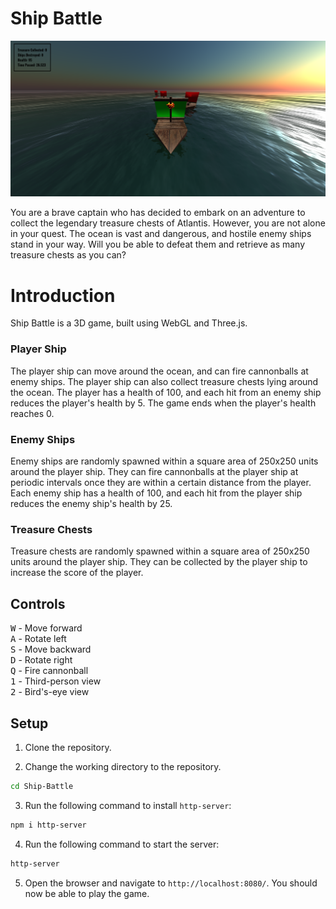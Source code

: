 # Ship Battle

<p align="center">
<img src="img/preview.png">
</p>

You are a brave captain who has decided to embark on an adventure to collect the legendary treasure chests of Atlantis. However, you are not alone in your quest. The ocean is vast and dangerous, and hostile enemy ships stand in your way. Will you be able to defeat them and retrieve as many treasure chests as you can?

# Introduction

Ship Battle is a 3D game, built using WebGL and Three.js.

### Player Ship

The player ship can move around the ocean, and can fire cannonballs at enemy ships. The player ship can also collect treasure chests lying around the ocean. The player has a health of 100, and each hit from an enemy ship reduces the player's health by 5. The game ends when the player's health reaches 0.

### Enemy Ships

Enemy ships are randomly spawned within a square area of 250x250 units around the player ship. They can fire cannonballs at the player ship at periodic intervals once they are within a certain distance from the player. Each enemy ship has a health of 100, and each hit from the player ship reduces the enemy ship's health by 25.

### Treasure Chests

Treasure chests are randomly spawned within a square area of 250x250 units around the player ship. They can be collected by the player ship to increase the score of the player.

## Controls

<kbd>W</kbd> - Move forward<br>
<kbd>A</kbd> - Rotate left<br>
<kbd>S</kbd> - Move backward<br>
<kbd>D</kbd> - Rotate right<br>
<kbd>Q</kbd> - Fire cannonball<br>
<kbd>1</kbd> - Third-person view<br>
<kbd>2</kbd> - Bird's-eye view<br>

## Setup

1. Clone the repository.

2. Change the working directory to the repository.
```bash
cd Ship-Battle
```

3. Run the following command to install `http-server`:
```bash
npm i http-server
```

4. Run the following command to start the server:
```bash
http-server
```

5. Open the browser and navigate to `http://localhost:8080/`. You should now be able to play the game.